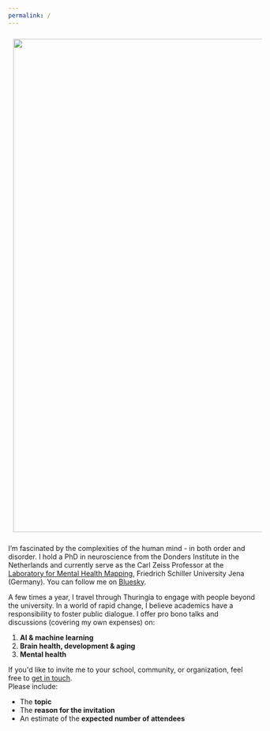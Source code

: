 ```yaml
---
permalink: /
---
```


<img align="center" src="https://github.com/thomaswolfers/images/bird.png" width="1000 px" style="padding: 10px"> 
<br>

I’m fascinated by the complexities of the human mind - in both order and disorder. I hold a PhD in neuroscience from the Donders Institute in the Netherlands and currently serve as the Carl Zeiss Professor at the [Laboratory for Mental Health Mapping](https://mhm-lab.github.io), Friedrich Schiller University Jena (Germany). You can follow me on [Bluesky](https://bsky.app/profile/thomaswolfers.bsky.social).

A few times a year, I travel through Thuringia to engage with people beyond the university. In a world of rapid change, I believe academics have a responsibility to foster public dialogue. I offer pro bono talks and discussions (covering my own expenses) on:

1. **AI & machine learning**  
2. **Brain health, development & aging**  
3. **Mental health**

If you'd like to invite me to your school, community, or organization, feel free to [get in touch](mailto:dr.thomas.wolfers@gmail.com).  
Please include:
- The **topic**  
- The **reason for the invitation**  
- An estimate of the **expected number of attendees**
